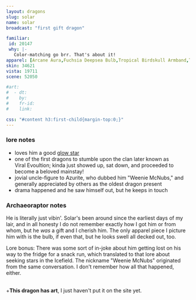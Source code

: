 ```yaml
---
layout: dragons
slug: solar
name: solar
broadcast: "first gift dragon"

familiar:
 id: 20147
 why: |-
   Color-matching go brr. That's about it!
apparel: [Arcane Aura,Fuchsia Deepsea Bulb,Tropical Birdskull Armband,Tropical Birdskull Legband,Rose Feathered Wings]
skin: 34621
vista: 19711
scene: 52050

#art:
#  - dt: 
#    by: 
#    fr-id: 
#    link: 

css: "#content h3:first-child{margin-top:0;}"
---
```

### lore notes
- loves him a good [glow star](https://www1.flightrising.com/game-database/item/132)
- one of the first dragons to stumble upon the clan later known as Viral&nbsp;Evoultion; kinda just showed up, sat down, and proceeded to become a beloved mainstay!
- jovial uncle-figure to Azurite, who dubbed him "Weenie McNubs," and generally appreciated by others as the oldest dragon present
- drama happened and he saw himself out, but he keeps in touch


### Archaeoraptor notes
He is literally just vibin'. Solar's been around since the earliest days of my lair, and in all honesty I do not remember exactly how I got him or from whom, but he *was* a gift and I cherish him. The only apparel piece I picture him with is the bulb, if even that, but he looks swell all decked out, too.

Lore bonus: There was some sort of in-joke about him getting lost on his way to the fridge for a snack run, which translated to that lore about seeking stars in the Icefield. The nickname "Weenie McNubs" originated from the same conversation. I don't remember how all that happened, either.

<br>
+<b>This dragon has art</b>, I just haven't put it on the site yet.